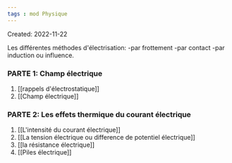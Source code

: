 ```yaml
---
tags : mod Physique
---
```

Created: 2022-11-22 

Les différentes méthodes d'électrisation: 
-par frottement 
-par contact 
-par induction ou influence. 

### PARTE 1: **Champ électrique** 
1) [[rappels d'électrostatique]] 
2) [[Champ électrique]]

### PARTE 2: **Les effets thermique du courant électrique** 
1) [[L'intensité du courant électrique]] 
2) [[La tension électrique ou difference de potentiel électrique]] 
3) [[la résistance électrique]] 
5) [[Piles électrique]] 

